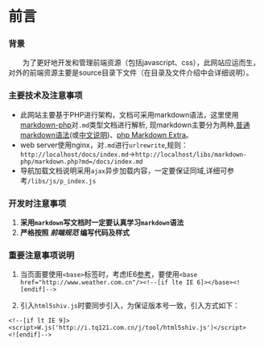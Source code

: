 # 前言
### 背景
　　为了更好地开发和管理前端资源（包括javascript、css），此网站应运而生，对外的前端资源主要是source目录下文件（在目录及文件介绍中会详细说明）。
### 主要技术及注意事项
* 此网站主要基于PHP进行架构，文档可采用markdown语法，这里使用[markdown-php](http://michelf.ca/blog/2013/php-markdown-lib/)对`.md`类型文档进行解析,
现markdown主要分为两种,[普通markdown语法](http://daringfireball.net/projects/markdown/syntax)(或[中文说明](http://linux.cn/article-1944-1-qqmail.html))、[php Markdown Extra](http://michelf.ca/projects/php-markdown/extra/)。
* web server使用nginx，对`.md`进行`urlrewrite`,规则：`http://localhost/docs/index.md`->`http://localhost/libs/markdown-php/markdown.php?md=/docs/index.md`
* 导航加载文档说明采用`ajax`异步加载内容，一定要保证同域,详细可参考`/libs/js/p_index.js`


### 开发时注意事项
1. **采用`markdown`写文档时一定要认真学习`markdown`语法**
2. **严格按照 *前端规范* 编写代码及样式**

### 重要注意事项说明
1. 当页面要使用`<base>`标签时，考虑IE6[参考](http://stackoverflow.com/questions/1889076/is-it-recommended-to-use-the-base-html-tag)，要使用`<base href="http://www.weather.com.cn"/><!--[if lte IE 6]></base><![endif]-->`

2. 引入`html5shiv.js`时要同步引入，为保证版本号一致，引入方式如下：
```
<!--[if lt IE 9]>
<script>W.js('http://i.tq121.com.cn/j/tool/html5shiv.js')</script>
<![endif]-->
```